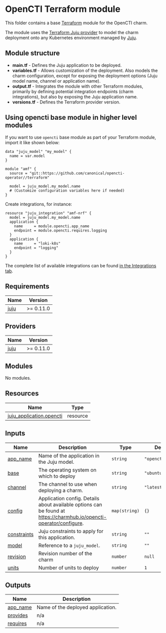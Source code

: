 <!-- vale Canonical.007-Headings-sentence-case = NO -->
# OpenCTI Terraform module
<!-- vale Canonical.007-Headings-sentence-case = YES -->

This folder contains a base [Terraform][Terraform] module for the OpenCTI charm.

The module uses the [Terraform Juju provider][Terraform Juju provider] to model the charm
deployment onto any Kubernetes environment managed by [Juju][Juju].

## Module structure

- **main.tf** - Defines the Juju application to be deployed.
- **variables.tf** - Allows customization of the deployment. Also models the charm configuration, 
  except for exposing the deployment options (Juju model name, channel or application name).
- **output.tf** - Integrates the module with other Terraform modules, primarily
  by defining potential integration endpoints (charm integrations), but also by exposing
  the Juju application name.
- **versions.tf** - Defines the Terraform provider version.
## Using opencti base module in higher level modules

If you want to use `opencti` base module as part of your Terraform module, import it
like shown below:

```text
data "juju_model" "my_model" {
  name = var.model
}

module "amf" {
  source = "git::https://github.com/canonical/opencti-operator//terraform"
  
  model = juju_model.my_model.name
  # (Customize configuration variables here if needed)
}
```

Create integrations, for instance:

```text
resource "juju_integration" "amf-nrf" {
  model = juju_model.my_model.name
  application {
    name     = module.opencti.app_name
    endpoint = module.opencti.requires.logging
  }
  application {
    name     = "loki-k8s"
    endpoint = "logging"
  }
}
```

The complete list of available integrations can be found [in the Integrations tab][opencti-integrations].

[Terraform]: https://www.terraform.io/
[Terraform Juju provider]: https://registry.terraform.io/providers/juju/juju/latest
[Juju]: https://juju.is
[opencti-integrations]: https://charmhub.io/opencti/integrations

<!-- BEGIN_TF_DOCS -->
## Requirements

| Name | Version |
|------|---------|
| <a name="requirement_juju"></a> [juju](#requirement\_juju) | >= 0.11.0 |

## Providers

| Name | Version |
|------|---------|
| <a name="provider_juju"></a> [juju](#provider\_juju) | >= 0.11.0 |

## Modules

No modules.

## Resources

| Name | Type |
|------|------|
| [juju_application.opencti](https://registry.terraform.io/providers/juju/juju/latest/docs/resources/application) | resource |

## Inputs

| Name | Description | Type | Default | Required |
|------|-------------|------|---------|:--------:|
| <a name="input_app_name"></a> [app\_name](#input\_app\_name) | Name of the application in the Juju model. | `string` | `"opencti"` | no |
| <a name="input_base"></a> [base](#input\_base) | The operating system on which to deploy | `string` | `"ubuntu@24.04"` | no |
| <a name="input_channel"></a> [channel](#input\_channel) | The channel to use when deploying a charm. | `string` | `"latest/stable"` | no |
| <a name="input_config"></a> [config](#input\_config) | Application config. Details about available options can be found at https://charmhub.io/opencti-operator/configure. | `map(string)` | `{}` | no |
| <a name="input_constraints"></a> [constraints](#input\_constraints) | Juju constraints to apply for this application. | `string` | `""` | no |
| <a name="input_model"></a> [model](#input\_model) | Reference to a `juju_model`. | `string` | `""` | no |
| <a name="input_revision"></a> [revision](#input\_revision) | Revision number of the charm | `number` | `null` | no |
| <a name="input_units"></a> [units](#input\_units) | Number of units to deploy | `number` | `1` | no |

## Outputs

| Name | Description |
|------|-------------|
| <a name="output_app_name"></a> [app\_name](#output\_app\_name) | Name of the deployed application. |
| <a name="output_provides"></a> [provides](#output\_provides) | n/a |
| <a name="output_requires"></a> [requires](#output\_requires) | n/a |
<!-- END_TF_DOCS -->